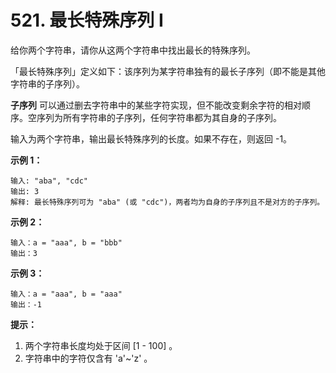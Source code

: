 # 521. 最长特殊序列 I

给你两个字符串，请你从这两个字符串中找出最长的特殊序列。

「最长特殊序列」定义如下：该序列为某字符串独有的最长子序列（即不能是其他字符串的子序列）。

**子序列** 可以通过删去字符串中的某些字符实现，但不能改变剩余字符的相对顺序。空序列为所有字符串的子序列，任何字符串都为其自身的子序列。

输入为两个字符串，输出最长特殊序列的长度。如果不存在，则返回 -1。

**示例 1：**

```()
输入: "aba", "cdc"
输出: 3
解释: 最长特殊序列可为 "aba" (或 "cdc")，两者均为自身的子序列且不是对方的子序列。
```

**示例 2：**

```()
输入：a = "aaa", b = "bbb"
输出：3
```

**示例 3：**

```()
输入：a = "aaa", b = "aaa"
输出：-1
```

**提示：**

1. 两个字符串长度均处于区间 [1 - 100] 。
2. 字符串中的字符仅含有 'a'~'z' 。
